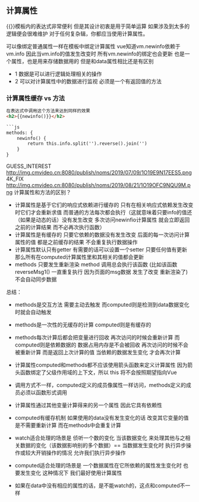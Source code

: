 ## 计算属性
{{}}模板内的表达式非常便利 但是其设计初衷是用于简单运算 如果涉及到太多的逻辑便会很难维护 对于任何复杂辑，你都应当使用计算属性。

可以像绑定普通属性一样在模板中绑定计算属性 vue知道vm.newinfo依赖于vm.info 因此当vm.info的值发生改变时 所有vm.newinfo的绑定也会更新 也是一个属性，也是用来存储数据用的 但是和data属性相比还是有区别
* 1 数据是可以进行逻辑处理相关的操作
* 2 可以对计算属性中的数据进行监视
  必须是一个有返回值的方法


### 计算属性缓存 vs 方法
```html
在表达式中调用这个方法来达到同样的效果
<h2>{{newinfo()}}</h2>

```js
methods: {
    newinfo() {
        return this.info.split('').reverse().join('')
    }
}
```
GUESS_INTEREST http://img.cmvideo.cn:8080/publish/noms/2019/07/09/1O19E9N17EES5.png
4K_FIX http://img.cmvideo.cn:8080/publish/noms/2019/08/21/1O19OFC9NQU9M.png
计算属性和方法的区别？
* 计算属性是基于它们的响应式依赖进行缓存的 只有在相关响应式依赖发生改变时它们才会重新求值 而普通的方法每次都会执行（这就意味着只要info的值还（如果是动态的话）没有发生改变 多次访问newinfio计算属性 就会立即返回之前的计算结果 而不必再次执行函数）
* 计算属性是有缓存的 只要它依赖的数据没有发生改变 后面的每一次访问计算属性的值 都是之前缓存的结果 不会重复执行数据操作
* 计算属性默认只有getter 有需要的话可以设置一个setter 只要任何值有更新 那么所有在computed计算属性里和其相关的值都会更新
* methods 只要发生重新渲染 method 调用总会执行该函数 (比如该函数reverseMsg1() 一直重复执行 因为页面的msg数据 发生了改变 重新渲染了) 不会自动同步数据 

总结：
* methods是交互方法 需要主动去触发 而computed则是检测到data数据变化时就会自动触发
* methods是一次性的无缓存的计算 computed则是有缓存的 
* methods每次计算后都会把变量进行回收 再次访问的时候会重新计算 而computed则是依赖数据的 数据占用内存是不会被回收 再次访问的时候不会被重新计算 而是返回上次计算的值 当依赖的数据发生变化 才会再次计算
* 计算属性computed和methods都不应该使用箭头函数来定义计算属性 因为箭头函数绑定了父级作用域的上下文，所以 this 将不会按照期望指向Vue
* 调用方式不一样，computed定义的成员像属性一样访问，methods定义的成员必须以函数形式调用
* 计算属性通过其他变量计算得来的另一个属性 因此它具有依赖性
* computed有缓存机制 如果使用的data没有发生变化的话 改变其它变量的值 是不需要重新计算 而在methods中会重复计算

* watch适合处理的场景是 侦听一个数的变化 当该数据变化 来处理其他与之相关数据的变化（该数据影响别的多个数据）== 当数据发生变化时 执行异步操作或较大开销操作的情况 允许我们执行异步操作
* computed适合处理的场景是 一个数据属性在它所依赖的属性发生变化时 也要发生变化 这种情况下 我们最好使用计算属性
* 如果在data中没有相应的属性的话，是不能watch的，这点和computed不一样
```

